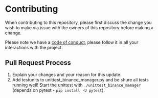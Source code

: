 # Contributing

When contributing to this repository, please first discuss the change you wish to make via issue 
with the owners of this repository before making a change. 

Please note we have a 
[code of conduct](https://github.com/unicorn-data-analysis/unicorn-binance-websocket-api/blob/master/CODE_OF_CONDUCT.md), 
please follow it in all your interactions with the project.

## Pull Request Process

1. Explain your changes and your reason for this update.
2. Add testunits to unittest_binance_manager.py and be shure all tests running well! Start the unittest with 
`./unittest_binance_manager` (depends on pytest - `pip install -U pytest`).
